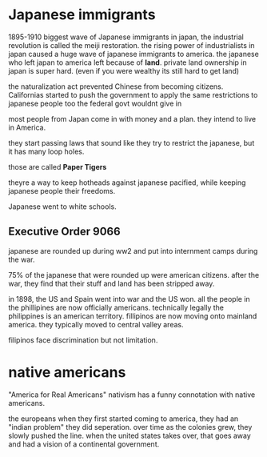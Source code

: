 # Japanese immigrants
1895-1910 biggest wave of Japanese immigrants
in japan, the industrial revolution is called the meiji restoration.
the rising power of industrialists in japan caused a huge wave of japanese immigrants to america.
the japanese who left japan to america left because of **land**.
private land ownership in japan is super hard. (even if you were wealthy its still hard to get land)

the naturalization act prevented Chinese from becoming citizens. 
Californias started to push the government to apply the same restrictions to japanese people too
the federal govt wouldnt give in

most people from Japan come in with money and a plan.
they intend to live in America.

they start passing laws that sound like they try to restrict the japanese, but it has many loop holes.

those are called **Paper Tigers**

theyre a way to keep hotheads against japanese pacified, while keeping japanese people their freedoms.

Japanese went to white schools.

## Executive Order 9066
japanese are rounded up during ww2 and put into internment camps during the war.

75% of the japanese that were rounded up were american citizens.
after the war, they find that their stuff and land has been stripped away.

in 1898, the US and Spain went into war and the US won.
all the people in the phillipines are now officially americans.
technically legally the philippines is an american territory.
fillipinos are now moving onto mainland america.
they typically moved to central valley areas.

filipinos face discrimination but not limitation.


# native americans

"America for Real Americans"
nativism has a funny connotation with native americans.

the europeans when they first started coming to america, they had an "indian problem"
they did seperation. over time as the colonies grew, they slowly pushed the line.
when the united states takes over, that goes away and had a vision of a continental government.
